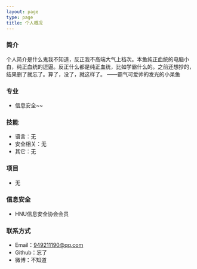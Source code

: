 ```yaml
---
layout: page
type: page
title: 个人概况
---
```

### 简介
个人简介是什么鬼我不知道，反正我不高端大气上档次。本鱼纯正血统的电脑小白，纯正血统的逗逼。反正什么都是纯正血统，比如学霸什么的。之前还想抄的，结果删了就忘了。算了，没了，就这样了。
 ——霸气可爱帅的发光的小呆鱼

### 专业

* 信息安全~~

### 技能
* 语言：无
* 安全相关：无
* 其它：无 

### 项目

* 无

### 信息安全

 
* HNU信息安全协会会员


### 联系方式

* Email：949211190@qq.com
* Github：忘了
* 微博：不知道

